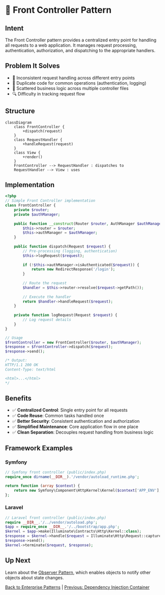 # 🚪 Front Controller Pattern

## Intent

The Front Controller pattern provides a centralized entry point for handling all requests to a web application. It manages request processing, authentication, authorization, and dispatching to the appropriate handlers.

## Problem It Solves

- 🔀 Inconsistent request handling across different entry points
- 🔄 Duplicate code for common operations (authentication, logging)
- 🧩 Scattered business logic across multiple controller files
- 🔍 Difficulty in tracking request flow

## Structure

```mermaid
classDiagram
    class FrontController {
        +dispatch(request)
    }
    class RequestHandler {
        +handleRequest(request)
    }
    class View {
        +render()
    }
    FrontController --> RequestHandler : dispatches to
    RequestHandler --> View : uses
```

## Implementation

```php
<?php
// Simple Front Controller implementation
class FrontController {
    private $router;
    private $authManager;
    
    public function __construct(Router $router, AuthManager $authManager) {
        $this->router = $router;
        $this->authManager = $authManager;
    }
    
    public function dispatch(Request $request) {
        // Pre-processing (logging, authentication)
        $this->logRequest($request);
        
        if (!$this->authManager->isAuthenticated($request)) {
            return new RedirectResponse('/login');
        }
        
        // Route the request
        $handler = $this->router->resolve($request->getPath());
        
        // Execute the handler
        return $handler->handleRequest($request);
    }
    
    private function logRequest(Request $request) {
        // Log request details
    }
}

// Usage
$frontController = new FrontController($router, $authManager);
$response = $frontController->dispatch($request);
$response->send();

/* Output:
HTTP/1.1 200 OK
Content-Type: text/html

<html>...</html>
*/
```

## Benefits

- ✅ **Centralized Control**: Single entry point for all requests
- ✅ **Code Reuse**: Common tasks handled once
- ✅ **Better Security**: Consistent authentication and authorization
- ✅ **Simplified Maintenance**: Core application flow in one place
- ✅ **Clean Separation**: Decouples request handling from business logic

## Framework Examples

### Symfony

```php
// Symfony front controller (public/index.php)
require_once dirname(__DIR__).'/vendor/autoload_runtime.php';

return function (array $context) {
    return new Symfony\Component\HttpKernel\Kernel($context['APP_ENV'], $context['APP_DEBUG']);
};
```

### Laravel

```php
// Laravel front controller (public/index.php)
require __DIR__.'/../vendor/autoload.php';
$app = require_once __DIR__.'/../bootstrap/app.php';
$kernel = $app->make(Illuminate\Contracts\Http\Kernel::class);
$response = $kernel->handle($request = Illuminate\Http\Request::capture());
$response->send();
$kernel->terminate($request, $response);
```

## Up Next

Learn about the [Observer Pattern](./16-observer.md), which enables objects to notify other objects about state changes.

[Back to Enterprise Patterns](./README.md) | [Previous: Dependency Injection Container](./09-dependency-injection-container.md)
